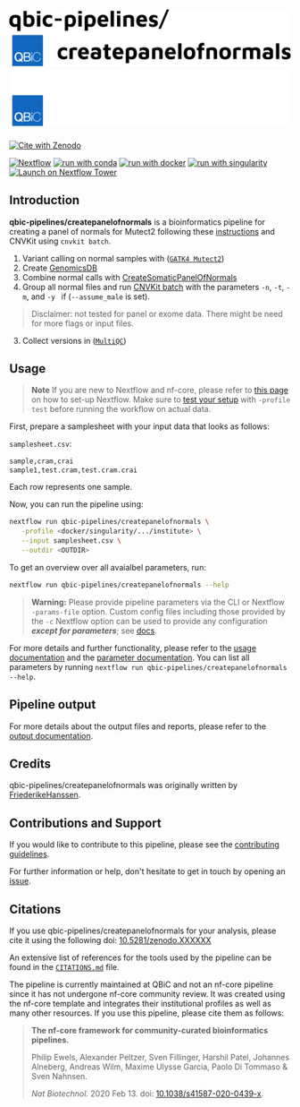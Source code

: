 # ![qbic-pipelines/createpanelofnormals](docs/images/qbic-pipelines-createpanelofnormals_logo_light.png#gh-light-mode-only) ![qbic-pipelines/createpanelofnormals](docs/images/qbic-pipelines-createpanelofnormals_logo_dark.png#gh-dark-mode-only)

[![Cite with Zenodo](http://img.shields.io/badge/DOI-10.5281/zenodo.XXXXXXX-1073c8?labelColor=000000)](https://doi.org/10.5281/zenodo.XXXXXXX)

[![Nextflow](https://img.shields.io/badge/nextflow%20DSL2-%E2%89%A523.04.0-23aa62.svg)](https://www.nextflow.io/)
[![run with conda](http://img.shields.io/badge/run%20with-conda-3EB049?labelColor=000000&logo=anaconda)](https://docs.conda.io/en/latest/)
[![run with docker](https://img.shields.io/badge/run%20with-docker-0db7ed?labelColor=000000&logo=docker)](https://www.docker.com/)
[![run with singularity](https://img.shields.io/badge/run%20with-singularity-1d355c.svg?labelColor=000000)](https://sylabs.io/docs/)
[![Launch on Nextflow Tower](https://img.shields.io/badge/Launch%20%F0%9F%9A%80-Nextflow%20Tower-%234256e7)](https://tower.nf/launch?pipeline=https://github.com/nf-core/createpanelofnormals)

## Introduction

**qbic-pipelines/createpanelofnormals** is a bioinformatics pipeline for creating a panel of normals for Mutect2 following these [instructions](https://gatk.broadinstitute.org/hc/en-us/articles/13832769396635-CreateSomaticPanelOfNormals-BETA-) and CNVKit using `cnvkit batch`.

1. Variant calling on normal samples with  ([`GATK4 Mutect2`](https://gatk.broadinstitute.org/hc/en-us/articles/13832710384155-Mutect2))
2. Create [GenomicsDB](https://gatk.broadinstitute.org/hc/en-us/articles/13832686645787-GenomicsDBImport)
3. Combine normal calls with [CreateSomaticPanelOfNormals](https://gatk.broadinstitute.org/hc/en-us/articles/13832769396635-CreateSomaticPanelOfNormals-BETA-)
4. Group all normal files and run [CNVKit batch](https://cnvkit.readthedocs.io/en/stable/pipeline.html#batch) with the parameters `-n`, `-t`, `-m`, and `-y ` if (`--assume_male` is set).
> Disclaimer: not tested for panel or exome data. There might be need for more flags or input files.
3. Collect versions in ([`MultiQC`](http://multiqc.info/))

## Usage

> **Note**
> If you are new to Nextflow and nf-core, please refer to [this page](https://nf-co.re/docs/usage/installation) on how
> to set-up Nextflow. Make sure to [test your setup](https://nf-co.re/docs/usage/introduction#how-to-run-a-pipeline)
> with `-profile test` before running the workflow on actual data.

First, prepare a samplesheet with your input data that looks as follows:

`samplesheet.csv`:

```csv
sample,cram,crai
sample1,test.cram,test.cram.crai
```

Each row represents one sample.

Now, you can run the pipeline using:

<!-- TODO nf-core: update the following command to include all required parameters for a minimal example -->

```bash
nextflow run qbic-pipelines/createpanelofnormals \
   -profile <docker/singularity/.../institute> \
   --input samplesheet.csv \
   --outdir <OUTDIR>
```

To get an overview over all avaialbel parameters, run:

```bash
nextflow run qbic-pipelines/createpanelofnormals --help
```

> **Warning:**
> Please provide pipeline parameters via the CLI or Nextflow `-params-file` option. Custom config files including those
> provided by the `-c` Nextflow option can be used to provide any configuration _**except for parameters**_;
> see [docs](https://nf-co.re/usage/configuration#custom-configuration-files).

For more details and further functionality, please refer to the [usage documentation](./docs/usage.md) and the [parameter documentation](./nextflow_schema.json). You can list all parameters by running `nextflow run qbic-pipelines/createpanelofnormals --help`.

## Pipeline output

For more details about the output files and reports, please refer to the
[output documentation](./docs/output.md).

## Credits

qbic-pipelines/createpanelofnormals was originally written by [FriederikeHanssen](https://github.com/FriederikeHanssen).

## Contributions and Support

If you would like to contribute to this pipeline, please see the [contributing guidelines](.github/CONTRIBUTING.md).

For further information or help, don't hesitate to get in touch by opening an [issue](https://github.com/qbic-pipelines/createpanelofnormals).

## Citations

<!-- TODO nf-core: Add citation for pipeline after first release. Uncomment lines below and update Zenodo doi and badge at the top of this file. -->
If you use  qbic-pipelines/createpanelofnormals for your analysis, please cite it using the following doi: [10.5281/zenodo.XXXXXX](https://doi.org/10.5281/zenodo.XXXXXX)

<!-- TODO nf-core: Add bibliography of tools and data used in your pipeline -->

An extensive list of references for the tools used by the pipeline can be found in the [`CITATIONS.md`](CITATIONS.md) file.

The pipeline is currently maintained at QBiC and not an nf-core pipeline since it has not undergone nf-core community review. It was created using the nf-core template and integrates their institutional profiles as well as many other resources. If you use this pipeline, please cite them as follows:

> **The nf-core framework for community-curated bioinformatics pipelines.**
>
> Philip Ewels, Alexander Peltzer, Sven Fillinger, Harshil Patel, Johannes Alneberg, Andreas Wilm, Maxime Ulysse Garcia, Paolo Di Tommaso & Sven Nahnsen.
>
> _Nat Biotechnol._ 2020 Feb 13. doi: [10.1038/s41587-020-0439-x](https://dx.doi.org/10.1038/s41587-020-0439-x).
